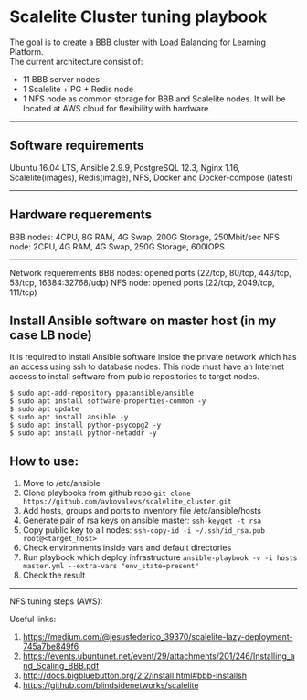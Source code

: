 Scalelite Cluster tuning playbook
=======
The goal is to create a BBB cluster with Load Balancing for Learning Platform.  
The current architecture consist of:
- 11 BBB server nodes
- 1 Scalelite + PG + Redis node
- 1 NFS node as common storage for BBB and Scalelite nodes. It will be located at AWS cloud for flexibility with hardware.
------
Software requirements
------
Ubuntu 16.04 LTS, Ansible 2.9.9, PostgreSQL 12.3, Nginx 1.16, Scalelite(images), Redis(image), NFS, Docker and Docker-compose (latest)

------
Hardware requerements
------
BBB nodes: 4CPU, 8G RAM, 4G Swap, 200G Storage, 250Mbit/sec
NFS node: 2CPU, 4G RAM, 4G Swap, 250G Storage, 600IOPS

------
Network requerements
BBB nodes: opened ports (22/tcp, 80/tcp, 443/tcp, 53/tcp, 16384:32768/udp)
NFS node: opened ports (22/tcp, 2049/tcp, 111/tcp)

Install Ansible software on master host (in my case LB node)
------
It is required to install Ansible software inside the private network which has an access using ssh to database nodes. This node must have an Internet access to install software from public repositories to target nodes.
```
$ sudo apt-add-repository ppa:ansible/ansible
$ sudo apt install software-properties-common -y
$ sudo apt update
$ sudo apt install ansible -y
$ sudo apt install python-psycopg2 -y
$ sudo apt install python-netaddr -y
```
How to use:
------
1. Move to /etc/ansible
2. Clone playbooks from github repo ``` git clone https://github.com/avkovalevs/scalelite_cluster.git ```
3. Add hosts, groups and ports to inventory file /etc/ansible/hosts 
4. Generate pair of rsa keys on ansible master: ``` ssh-keyget -t rsa ```
5. Copy public key to all nodes: ``` ssh-copy-id -i ~/.ssh/id_rsa.pub root@<target_host> ```
6. Check environments inside vars and default directories
7. Run playbook which deploy infrastructure ``` ansible-playbook -v -i hosts master.yml --extra-vars "env_state=present" ```
8. Check the result
------
NFS tuning steps (AWS):


Useful links:
1. https://medium.com/@jesusfederico_39370/scalelite-lazy-deployment-745a7be849f6
2. https://events.ubuntunet.net/event/29/attachments/201/246/Installing_and_Scaling_BBB.pdf
3. http://docs.bigbluebutton.org/2.2/install.html#bbb-installsh
4. https://github.com/blindsidenetworks/scalelite




